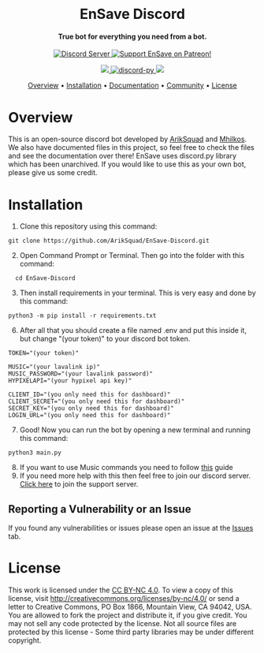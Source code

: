 
<h1 align="center">
  <br>
  <br>
  EnSave Discord
  <br>
</h1>

<h4 align="center">True bot for everything you need from a bot.</h4>

<p align="center">
  <a href="https://discord.gg/Z5N5AWJmrA">
    <img src="https://discordapp.com/api/guilds/770634445370687519/widget.png?style=shield" alt="Discord Server">
  </a>

  <a href="https://www.patreon.com/ariksquad">
    <img src="https://img.shields.io/badge/Support-EnSave-red.svg" alt="Support EnSave on Patreon!">
  </a>
</p>
<p align="center">

 <a href="https://www.python.org/downloads/">
    <img src="https://img.shields.io/badge/Python-3.8%20%7C%203.9%20%7C%203.10-blue.svg">
  </a>
   <a href="https://github.com/nextcord/nextcord/">
     <img src="https://img.shields.io/badge/discord-py-blue.svg" alt="discord-py">
  <a href="https://creativecommons.org/licenses/by-nc/4.0/">
    <img src="https://img.shields.io/static/v1?label=license&message=BY-NC%204.0&color=orange&logo=creative%20commons&logoColor=white">
  <a href="https://twitter.com/intent/tweet?text=Wow:&url=https%3A%2F%2Fgithub.com%2FArikSquad%2FEnSave-Discord">
  </a>
  </a>
</a>
</p>

<p align="center">
  <a href="#overview">Overview</a>
  •
  <a href="#installation">Installation</a>
  •
  <a href="https://docs.mikart.eu">Documentation</a>
  •
  <a href="https://discord.gg/Z5N5AWJmrA">Community</a>
  •
  <a href="#license">License</a>
</p>


# Overview
This is an open-source discord bot developed by [ArikSquad](https://github.com/Ariksquad) and [Mhilkos](https://github.com/Mhilkos).
We also have documented files in this project, so feel free to check the files and see the documentation over there!
EnSave uses discord.py library which has been unarchived. If you would like to use this as your own bot, please give us some credit.

# Installation
1. Clone this repository using this command:
```commandline
git clone https://github.com/ArikSquad/EnSave-Discord.git
```
2. Open Command Prompt or Terminal. Then go into the folder with this command: 
```commandline
  cd EnSave-Discord
 ```
3. Then install requirements in your terminal. This is very easy and done by this command:
```commandline
python3 -m pip install -r requirements.txt
```
6. After all that you should create a file named .env and put this inside it, but change "(your token)" to your discord bot token.
```
TOKEN="(your token)"

MUSIC="(your lavalink ip)"
MUSIC_PASSWORD="(your lavalink password)"
HYPIXELAPI="(your hypixel api key)"

CLIENT_ID="(you only need this for dashboard)"
CLIENT_SECRET="(you only need this for dashboard)"
SECRET_KEY="(you only need this for dashboard)"
LOGIN_URL="(you only need this for dashboard)"
```
7. Good! Now you can run the bot by opening a new terminal and running this command:
```commandline
python3 main.py
```
8. If you want to use Music commands you need to follow [this](https://github.com/PythonistaGuild/Wavelink#lavalink-installation) guide
9. If you need more help with this then feel free to join our discord server. [Click here](https://discord.gg/WKTcnb86b7) to join the support server.

## Reporting a Vulnerability or an Issue

If you found any vulnerabilities or issues please open an issue at the [Issues](https://github.com/ArikSquad/EnSave-Discord/issues) tab.
 
# License
This work is licensed under the [CC BY-NC 4.0](https://creativecommons.org/licenses/by-nc/4.0/). To view a copy of this license, visit http://creativecommons.org/licenses/by-nc/4.0/ or send a letter to Creative Commons, PO Box 1866, Mountain View, CA 94042, USA. You are allowed to fork the project and distribute it, if you give credit. You may not sell any code protected by the license. Not all source files are protected by this license - Some third party libraries may be under different copyright.


